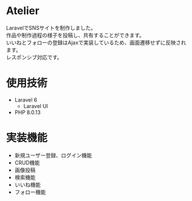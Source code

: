 # Atelier
LaravelでSNSサイトを制作しました。  
作品や制作過程の様子を投稿し、共有することができます。  
いいねとフォローの登録はAjaxで実装しているため、画面遷移せずに反映されます。  
レスポンシブ対応です。

# 使用技術
- Laravel 6 
  - Laravel UI
- PHP 8.0.13

# 実装機能
- 新規ユーザー登録、ログイン機能
- CRUD機能
- 画像投稿
- 検索機能
- いいね機能
- フォロー機能



